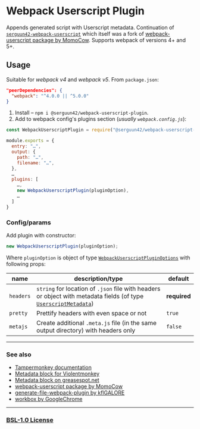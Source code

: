 # Webpack Userscript Plugin

Appends generated script with Userscript metadata. Continuation of [`serguun42-webpack-userscript`](https://github.com/serguun42/serguun42-webpack-userscript) which itself was a fork of [webpack-userscript package by MomoCow](https://github.com/momocow/webpack-userscript). Supports webpack of versions 4+ and 5+.

## Usage

Suitable for _webpack v4_ and _webpack v5_. From `package.json`:

```json
"peerDependencies": {
  "webpack": "^4.0.0 || ^5.0.0"
}
```

1. Install – `npm i @serguun42/webpack-userscript-plugin`.
2. Add to webpack config's plugins section (_usually `webpack.config.js`_):

```javascript
const WebpackUserscriptPlugin = require("@serguun42/webpack-userscript-plugin");

module.exports = {
  entry: "…",
  output: {
    path: "…",
    filename: "…",
  },
  …
  plugins: [
    …,
    new WebpackUserscriptPlugin(pluginOption),
    …
  ]
}
```

### Config/params

Add plugin with constructor:

```javascript
new WebpackUserscriptPlugin(pluginOption);
```

Where `pluginOption` is object of type [`WebpackUserscriptPluginOptions`](./types/index.d.ts#L37) with following props:

| name      | description/type                                                                                                                          | default      |
| --------- | ----------------------------------------------------------------------------------------------------------------------------------------- | ------------ |
| `headers` | `string` for location of `.json` file with headers or object with metadata fields (of type [`UserscriptMetadata`](./types/index.d.ts#L3)) | **required** |
| `pretty`  | Prettify headers with even space or not                                                                                                   | `true`       |
| `metajs`  | Create additional `.meta.js` file (in the same output directory) with headers only                                                        | `false`      |

---

### See also

- [Tampermonkey documentation](https://www.tampermonkey.net/documentation.php)
- [Metadata block for Violentmonkey](https://violentmonkey.github.io/api/metadata-block/)
- [Metadata block on greasespot.net](https://wiki.greasespot.net/Metadata_Block)
- [webpack-userscript package by MomoCow](https://github.com/momocow/webpack-userscript)
- [generate-file-webpack-plugin by kflGALORE](https://github.com/kflGALORE/generate-file-webpack-plugin/blob/master/src/index.ts#L24)
- [workbox by GoogleChrome](https://github.com/GoogleChrome/workbox/blob/v6/packages/workbox-webpack-plugin/src/generate-sw.ts#L110)

---

### [BSL-1.0 License](./LICENSE)
